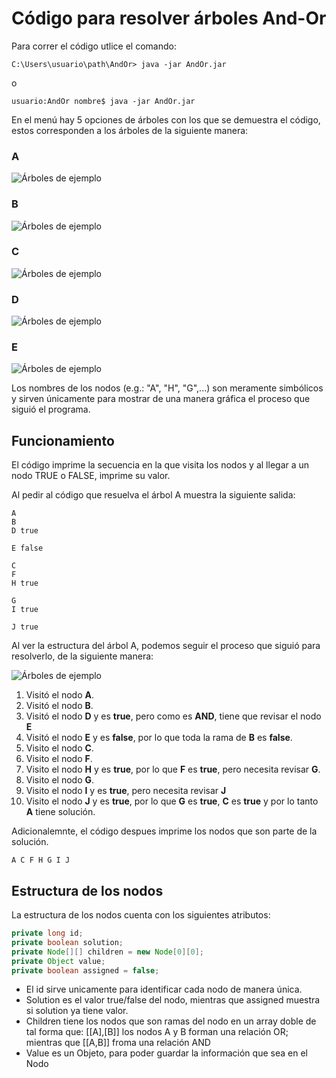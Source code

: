 # **Código para resolver árboles And-Or**

Para correr el código utlice el comando:

```console
C:\Users\usuario\path\AndOr> java -jar AndOr.jar
```

o

```console
usuario:AndOr nombre$ java -jar AndOr.jar
```

En el menú hay 5 opciones de árboles con los que se demuestra el código, estos corresponden a los árboles de la siguiente manera:

### A
![Árboles de ejemplo](./img/a.png)

### B
![Árboles de ejemplo](./img/b.png)

### C
![Árboles de ejemplo](./img/c.png)

### D
![Árboles de ejemplo](./img/d.png)

### E
![Árboles de ejemplo](./img/e.png)

Los nombres de los nodos (e.g.: "A", "H", "G",...) son meramente simbólicos y sirven únicamente para mostrar de una manera gráfica el proceso que siguió el programa.

## Funcionamiento
El código imprime la secuencia en la que visita los nodos y al llegar a un nodo TRUE o FALSE, imprime su valor.


Al pedir al código que resuelva el árbol A muestra la siguiente salida:

```
A
B
D true

E false

C
F
H true

G
I true

J true
```

Al ver la estructura del árbol A, podemos seguir el proceso que siguió para resolverlo, de la siguiente manera:

![Árboles de ejemplo](./img/a.png)

1. Visitó el nodo **A**.
2. Visitó el nodo **B**.
3. Visitó el nodo **D** y es **true**, pero como es **AND**, tiene que revisar el nodo **E**
5. Visitó el nodo **E** y es **false**, por lo que toda la rama de **B** es **false**.
7. Visito el nodo **C**.
8. Visito el nodo **F**.
9. Visito el nodo **H** y es **true**, por lo que **F** es **true**, pero necesita revisar **G**.
11. Visito el nodo **G**.
12. Visito el nodo **I** y es **true**, pero necesita revisar **J**
14. Visito el nodo **J** y es **true**, por lo que **G** es **true**, **C** es **true** y por lo tanto **A** tiene solución.

Adicionalemnte, el código despues imprime los nodos que son parte de la solución.

```
A C F H G I J
```

## Estructura de los nodos
La estructura de los nodos cuenta con los siguientes atributos:

```java
private long id;
private boolean solution;
private Node[][] children = new Node[0][0];
private Object value;
private boolean assigned = false;
```

 * El id sirve unicamente para identificar cada nodo de manera única.
 * Solution es el valor true/false del nodo, mientras que assigned muestra si solution ya tiene valor.
 * Children tiene los nodos que son ramas del nodo en un array doble de tal forma que: [[A],[B]] los nodos A y B forman una relación OR; mientras que [[A,B]] froma una relación AND
 * Value es un Objeto, para poder guardar la información que sea en el Nodo
